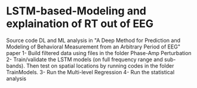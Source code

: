 # LSTM-based-Modeling and explaination of RT out of EEG
Source code DL and ML analysis in "A Deep Method for Prediction and Modeling of Behavioral Measurement from an Arbitrary Period of EEG" paper
1- Build filtered data using files in the folder Phase-Amp Perturbation
2- Train/validate the LSTM models (on full frequency range and sub-bands). Then test on spatial locations by running codes in the folder TrainModels. 
3- Run the Multi-level Regression
4- Run the statistical analysis 

